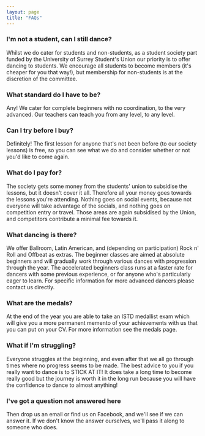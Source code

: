 ```yaml
---
layout: page
title: "FAQs"
---
```

### I'm not a student, can I still dance?
Whilst we do cater for students and non-students, as a student society part funded by the University of Surrey Student's Union our priority is to offer dancing to students. We encourage all students to become members (it's cheaper for you that way!), but membership for non-students is at the discretion of the committee.

### What standard do I have to be?
Any! We cater for complete beginners with no coordination, to the very advanced. Our teachers can teach you from any level, to any level.

### Can I try before I buy?
Definitely! The first lesson for anyone that's not been before (to our society lessons) is free, so you can see what we do and consider whether or not you'd like to come again.

### What do I pay for?
The society gets some money from the students' union to subsidise the lessons, but it doesn't cover it all. Therefore all your money goes towards the lessons you're attending. Nothing goes on social events, because not everyone will take advantage of the socials, and nothing goes on competition entry or travel. Those areas are again subsidised by the Union, and competitors contribute a minimal fee towards it.

### What dancing is there?
We offer Ballroom, Latin American, and (depending on participation) Rock n' Roll and Offbeat as extras. The beginner classes are aimed at absolute beginners and will gradually work through various dances with progression through the year. The accelerated beginners class runs at a faster rate for dancers with some previous experience, or for anyone who's particularly eager to learn. For specific information for more advanced dancers please contact us directly.

### What are the medals?
At the end of the year you are able to take an ISTD medallist exam which will give you a more permanent memento of your achievements with us that you can put on your CV. For more information see the medals page.

### What if I'm struggling?
Everyone struggles at the beginning, and even after that we all go through times where no progress seems to be made. The best advice to you if you really want to dance is to STICK AT IT! It does take a long time to become really good but the journey is worth it in the long run because you will have the confidence to dance to almost anything!

### I've got a question not answered here
Then drop us an email or find us on Facebook, and we'll see if we can answer it. If we don't know the answer ourselves, we'll pass it along to someone who does.